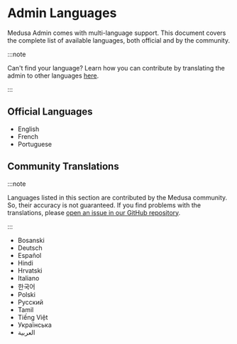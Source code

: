 # Admin Languages

Medusa Admin comes with multi-language support. This document covers the complete list of available languages, both official and by the community.

:::note

Can't find your language? Learn how you can contribute by translating the admin to other languages [here](../../contribution/admin-translations.md).

:::

## Official Languages

- English
- French
- Portuguese

## Community Translations

:::note

Languages listed in this section are contributed by the Medusa community. So, their accuracy is not guaranteed. If you find problems with the translations, please [open an issue in our GitHub repository](https://github.com/medusajs/medusa/issues).

:::

- Bosanski
- Deutsch
- Español
- Hindi
- Hrvatski
- Italiano
- 한국어
- Polski
- Русский
- Tamil
- Tiếng Việt
- Українська
- العربية

